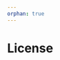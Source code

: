 ```yaml
---
orphan: true
---
```


# License

```{include} ../LICENSE

```
                                                                                                                                                 